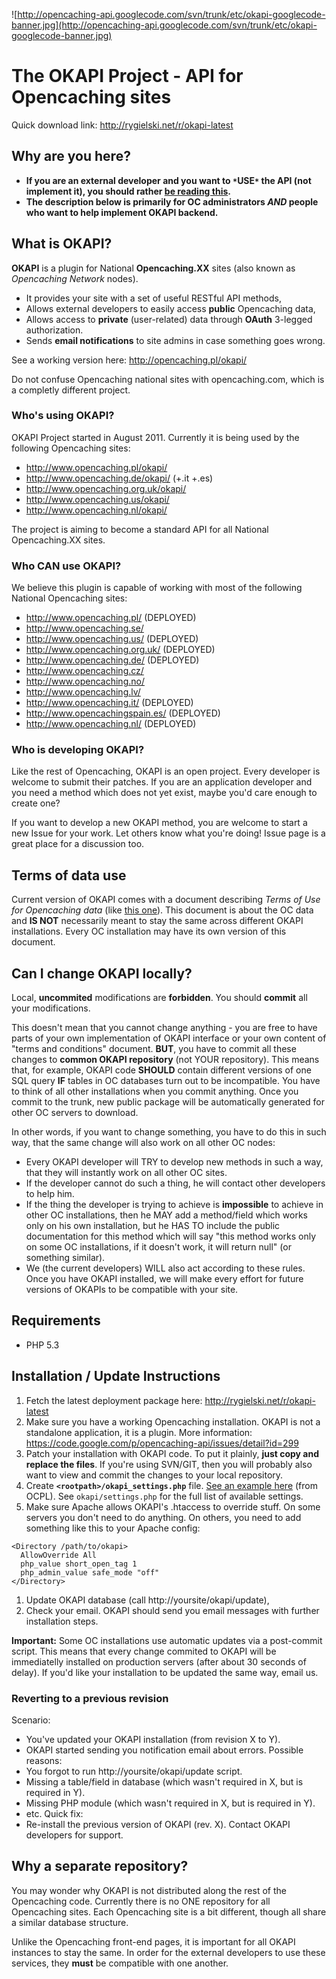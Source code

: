 ![http://opencaching-api.googlecode.com/svn/trunk/etc/okapi-googlecode-banner.jpg](http://opencaching-api.googlecode.com/svn/trunk/etc/okapi-googlecode-banner.jpg)

# The OKAPI Project - API for Opencaching sites #

Quick download link: http://rygielski.net/r/okapi-latest

## Why are you here? ##

  * **If you are an external developer and you want to `*`USE`*` the API (not implement it), you should rather [be reading this](http://opencaching.pl/okapi/).**
  * **The description below is primarily for OC administrators _AND_ people who want to help implement OKAPI backend.**

## What is OKAPI? ##

**OKAPI** is a plugin for National **Opencaching.XX** sites (also known as _Opencaching Network_ nodes).

  * It provides your site with a set of useful RESTful API methods,
  * Allows external developers to easily access **public** Opencaching data,
  * Allows access to **private** (user-related) data through **OAuth** 3-legged authorization.
  * Sends **email notifications** to site admins in case something goes wrong.

See a working version here: http://opencaching.pl/okapi/

Do not confuse Opencaching national sites with opencaching.com, which is a completly different project.

### Who's using OKAPI? ###

OKAPI Project started in August 2011. Currently it is being used by the following Opencaching sites:

  * http://www.opencaching.pl/okapi/
  * http://www.opencaching.de/okapi/ (+.it +.es)
  * http://www.opencaching.org.uk/okapi/
  * http://www.opencaching.us/okapi/
  * http://www.opencaching.nl/okapi/

The project is aiming to become a standard API for all National Opencaching.XX sites.

### Who CAN use OKAPI? ###

We believe this plugin is capable of working with most of the following National Opencaching sites:

  * http://www.opencaching.pl/ (DEPLOYED)
  * http://www.opencaching.se/
  * http://www.opencaching.us/ (DEPLOYED)
  * http://www.opencaching.org.uk/ (DEPLOYED)
  * http://www.opencaching.de/ (DEPLOYED)
  * http://www.opencaching.cz/
  * http://www.opencaching.no/
  * http://www.opencaching.lv/
  * http://www.opencaching.it/ (DEPLOYED)
  * http://www.opencachingspain.es/ (DEPLOYED)
  * http://www.opencaching.nl/ (DEPLOYED)

### Who is developing OKAPI? ###

Like the rest of Opencaching, OKAPI is an open project. Every developer is welcome to submit their patches. If you are an application developer and you need a method which does not yet exist, maybe you'd care enough to create one?

If you want to develop a new OKAPI method, you are welcome to start a new Issue for your work. Let others know what you're doing! Issue page is a great place for a discussion too.

## Terms of data use ##

Current version of OKAPI comes with a document describing _Terms of Use for Opencaching data_ (like [this one](http://opencaching.pl/okapi/signup.html)). This document is about the OC data and **IS NOT** necessarily meant to stay the same across different OKAPI installations. Every OC installation may have its own version of this document.

## Can I change OKAPI locally? ##

Local, **uncommited** modifications are **forbidden**. You should **commit** all your modifications.

This doesn't mean that you cannot change anything - you are free to have parts of your own implementation of OKAPI interface or your own content of "terms and conditions" document. **BUT**, you have to commit all these changes to **common OKAPI repository** (not YOUR repository). This means that, for example, OKAPI code **SHOULD** contain different versions of one SQL query **IF** tables in OC databases turn out to be incompatible. You have to think of all other installations when you commit anything. Once you commit to the trunk, new public package will be automatically generated for other OC servers to download.

In other words, if you want to change something, you have to do this in such way, that the same change will also work on all other OC nodes:
  * Every OKAPI developer will TRY to develop new methods in such a way, that they will instantly work on all other OC sites.
  * If the developer cannot do such a thing, he will contact other developers to help him.
  * If the thing the developer is trying to achieve is **impossible** to achieve in other OC installations, then he MAY add a method/field which works only on his own installation, but he HAS TO include the public documentation for this method which will say "this method works only on some OC installations, if it doesn't work, it will return null" (or something similar).
  * We (the current developers) WILL also act according to these rules. Once you have OKAPI installed, we will make every effort for future versions of OKAPIs to be compatible with your site.

## Requirements ##

  * PHP 5.3

## Installation / Update Instructions ##

  1. Fetch the latest deployment package here: http://rygielski.net/r/okapi-latest
  1. Make sure you have a working Opencaching installation. OKAPI is not a standalone application, it is a plugin. More information: https://code.google.com/p/opencaching-api/issues/detail?id=299
  1. Patch your installation with OKAPI code. To put it plainly, **just copy and replace the files**. If you're using SVN/GIT, then you will probably also want to view and commit the changes to your local repository.
  1. Create **`<rootpath>/okapi_settings.php`** file. [See an example here](http://code.google.com/p/opencaching-pl/source/browse/trunk/okapi_settings.php) (from OCPL). See `okapi/settings.php` for the full list of available settings.
  1. Make sure Apache allows OKAPI's .htaccess to override stuff. On some servers you don't need to do anything. On others, you need to add something like this to your Apache config:
```
<Directory /path/to/okapi>
  AllowOverride All
  php_value short_open_tag 1
  php_admin_value safe_mode "off"
</Directory>
```
  1. Update OKAPI database (call http://yoursite/okapi/update),
  1. Check your email. OKAPI should send you email messages with further installation steps.

**Important:** Some OC installations use automatic updates via a post-commit script. This means that every change commited to OKAPI will be immediatelly installed on production servers (after about 30 seconds of delay). If you'd like your installation to be updated the same way, email us.

### Reverting to a previous revision ###

Scenario:
  * You've updated your OKAPI installation (from revision X to Y).
  * OKAPI started sending you notification email about errors.
Possible reasons:
  * You forgot to run http://yoursite/okapi/update script.
  * Missing a table/field in database (which wasn't required in X, but is required in Y).
  * Missing PHP module (which wasn't required in X, but is required in Y).
  * etc.
Quick fix:
  * Re-install the previous version of OKAPI (rev. X). Contact OKAPI developers for support.

## Why a separate repository? ##

You may wonder why OKAPI is not distributed along the rest of the Opencaching code. Currently there is no ONE repository for all Opencaching sites. Each Opencaching site is a bit different, though all share a similar database structure.

Unlike the Opencaching front-end pages, it is important for all OKAPI instances to stay the same. In order for the external developers to use these services, they **must** be compatible with one another.
